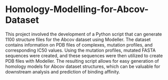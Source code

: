 # Homology-Modelling-for-Abcov-Dataset

This project involved the development of a Python script that can generate 1100 structure files for the Abcov dataset using Modeller. The dataset contains information on PDB files of complexes, mutation profiles, and corresponding IC50 values. Using the mutation profiles, mutated FASTA sequences were created, and these sequences were then utilized to create PDB files with Modeller. The resulting script allows for easy generation of homology models for Abcov dataset structures, which can be valuable for downstream analysis and prediction of binding affinity.
